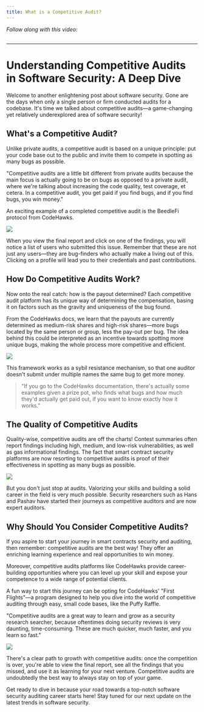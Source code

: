 ```yaml
---
title: What is a Competitive Audit?
---
```


_Follow along with this video:_

## 

---

# Understanding Competitive Audits in Software Security: A Deep Dive

Welcome to another enlightening post about software security. Gone are the days when only a single person or firm conducted audits for a codebase. It's time we talked about competitive audits—a game-changing yet relatively underexplored area of software security!

## What's a Competitive Audit?

Unlike private audits, a competitive audit is based on a unique principle: put your code base out to the public and invite them to compete in spotting as many bugs as possible.

"Competitive audits are a little bit different from private audits because the main focus is actually going to be on bugs as opposed to a private audit, where we're talking about increasing the code quality, test coverage, et cetera. In a competitive audit, you get paid if you find bugs, and if you find bugs, you win money."

An exciting example of a completed competitive audit is the BeedleFi protocol from CodeHawks.

![](https://cdn.videotap.com/1TB4kKK5zsjQEFuoczfL-53.14.png)

When you view the final report and click on one of the findings, you will notice a list of users who submitted this issue. Remember that these are not just any users—they are bug-finders who actually make a living out of this. Clicking on a profile will lead you to their credentials and past contributions.

## How Do Competitive Audits Work?

Now onto the real catch: how is the payout determined? Each competitive audit platform has its unique way of determining the compensation, basing it on factors such as the gravity and uniqueness of the bug found.

From the CodeHawks docs, we learn that the payouts are currently determined as medium-risk shares and high-risk shares—more bugs located by the same person or group, less the pay-out per bug. The idea behind this could be interpreted as an incentive towards spotting more unique bugs, making the whole process more competitive and efficient.

![](https://cdn.videotap.com/77H0xz2GOS14nGEknd09-97.43.png)

This framework works as a sybil resistance mechanism, so that one auditor doesn't submit under multiple names the same bug to get more money.

> "If you go to the CodeHawks documentation, there's actually some examples given a prize pot, who finds what bugs and how much they'd actually get paid out, if you want to know exactly how it works."

## The Quality of Competitive Audits

Quality-wise, competitive audits are off the charts! Contest summaries often report findings including high, medium, and low-risk vulnerabilities, as well as gas informational findings. The fact that smart contract security platforms are now resorting to competitive audits is proof of their effectiveness in spotting as many bugs as possible.

![](https://cdn.videotap.com/C5hTu21ZmxEPmmnMP7gn-159.43.png)

But you don't just stop at audits. Valorizing your skills and building a solid career in the field is very much possible. Security researchers such as Hans and Pashav have started their journeys as competitive auditors and are now expert auditors.

## Why Should You Consider Competitive Audits?

If you aspire to start your journey in smart contracts security and auditing, then remember: competitive audits are the best way! They offer an enriching learning experience and real opportunities to win money.

Moreover, competitive audits platforms like CodeHawks provide career-building opportunities where you can level up your skill and expose your competence to a wide range of potential clients.

A fun way to start this journey can be opting for CodeHawks' "First Flights"—a program designed to help you dive into the world of competitive auditing through easy, small code bases, like the Puffy Raffle.

"Competitive audits are a great way to learn and grow as a security research searcher, because oftentimes doing security reviews is very daunting, time-consuming. These are much quicker, much faster, and you learn so fast."

![](https://cdn.videotap.com/kr2xo5Oi0O71dQUU9I1q-221.43.png)

There's a clear path to growth with competitive audits: once the competition is over, you're able to view the final report, see all the findings that you missed, and use it as learning for your next venture. Competitive audits are undoubtedly the best way to always stay on top of your game.

Get ready to dive in because your road towards a top-notch software security auditing career starts here! Stay tuned for our next update on the latest trends in software security.
